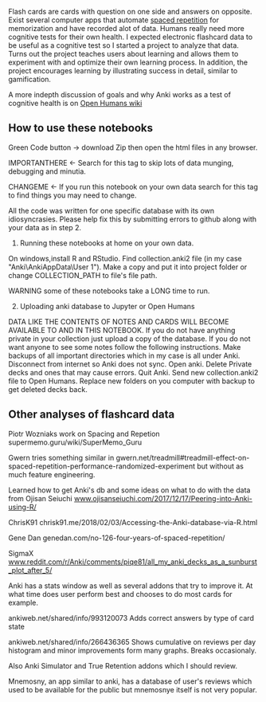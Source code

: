 Flash cards are cards with question on one side and answers on opposite. Exist several computer apps that automate [spaced repetition]( www.gwern.net/Spaced-repetition) for memorization and have recorded alot of data. Humans really need more cognitive tests for their own health. I expected electronic flashcard data to be useful as a cognitive test so I started a project to analyze that data. Turns out the project teaches users about learning and allows them to experiment with and optimize their own learning process. In addition, the project encourages learning by illustrating success in detail, similar to gamification. 

A more indepth discussion of goals and why Anki works as a test of cognitive health is on [Open Humans wiki](wiki.openhumans.org/wiki/Flash_Cards_as_Cognitive_Test.)
 

## How to use these notebooks 
Green Code button ->  download Zip then open the html files in any browser.

IMPORTANTHERE \<- Search for this tag to skip lots of data munging,
debugging and minutia.

CHANGEME \<- If you run this notebook on your own data search for this
tag to find things you may need to change.

All the code was written for one specific database with its own idiosyncrasies. Please help fix this by submitting errors to github along with your data as in step 2. 

1. Running these notebooks at home on your own data. 

On windows,install R and RStudio. Find collection.anki2 file (in my case "Anki\AnkiAppData\User 1"). Make a copy and put it into project folder or change COLLECTION_PATH to file's file path.

WARNING some of these notebooks take a LONG time to run. 

2. Uploading anki database to Jupyter or Open Humans

DATA LIKE THE CONTENTS OF NOTES AND CARDS WILL BECOME AVAILABLE TO AND IN THIS NOTEBOOK. If you do not have anything private in your collection just upload a copy of the database. If you do not want anyone to see some notes follow the following instructions. Make backups of all important directories which in my case is all under Anki. Disconnect from internet so Anki does not sync. Open anki. Delete Private decks and ones that may cause errors. Quit Anki. Send new collection.anki2 file to Open Humans. Replace new folders on you computer with backup to get deleted decks back.

## Other analyses of flashcard data 

Piotr Wozniaks work on Spacing and Repetion supermemo.guru/wiki/SuperMemo_Guru

Gwern tries something similar in gwern.net/treadmill#treadmill-effect-on-spaced-repetition-performance-randomized-experiment but without as much feature engineering. 

Learned how to get Anki's db and some ideas on what to do with the data from Ojisan Seiuchi
www.ojisanseiuchi.com/2017/12/17/Peering-into-Anki-using-R/

ChrisK91 chrisk91.me/2018/02/03/Accessing-the-Anki-database-via-R.html

Gene Dan genedan.com/no-126-four-years-of-spaced-repetition/

SigmaX www.reddit.com/r/Anki/comments/piqe81/all_my_anki_decks_as_a_sunburst_plot_after_5/

Anki has a stats window as well as several addons that try to improve
it. At what time does user perform best and chooses to do most cards for example.

ankiweb.net/shared/info/993120073 Adds correct answers by type
of card state

ankiweb.net/shared/info/266436365 Shows cumulative on reviews
per day histogram and minor improvements form many graphs. Breaks
occasionaly.

Also Anki Simulator and True Retention addons which I should review.

Mnemosny, an app similar to anki, has a database of user's reviews
which used to be available for the public but mnemosnye itself is not very popular.
